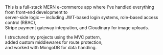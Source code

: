 This is a full-stack MERN e-commerce app where I've handled everything from front-end development to <br> server-side logic — including JWT-based login systems, role-based access control (RBAC),<br> Stripe payment gateway integration, and Cloudinary for image uploads.

I structured my projects using the MVC pattern, <br>added custom middlewares for route protection, <br>and worked with MongoDB for data handling.
